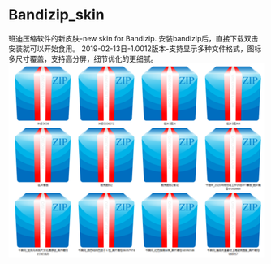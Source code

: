 # Bandizip_skin
班迪压缩软件的新皮肤-new skin for Bandizip.
安装bandizip后，直接下载双击安装就可以开始食用。
2019-02-13日-1.0012版本-支持显示多种文件格式，图标多尺寸覆盖，支持高分屏，细节优化的更细腻。
 ![image](https://raw.githubusercontent.com/anbeibei/Bandizip_skin/main/%E6%A0%B7%E5%BC%8F%E5%B1%95%E7%A4%BA.png)
